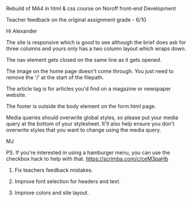 Rebuild of MA4 in html & css course on Noroff front-end Development

Teacher feedback on the original assignment grade - 6/10

Hi Alexander

The site is responsive which is good to see although the brief does ask for three columns and yours only has a two column layout which wraps down.

The nav element gets closed on the same line as it gets opened.

The image on the home page doesn't come through. You just need to remove the '/' at the start of the filepath.

The article tag is for articles you'd find on a magazine or newspaper website.

The footer is outside the body element on the form.html page.

Media queries should overwrite global styles, so please put your media query at the bottom of your stylesheet. It'll also help ensure you don't overwrite styles that you want to change using the media query.

MJ

PS. If you're interested in using a hamburger menu, you can use the checkbox hack to help with that. https://scrimba.com/c/ceM3paHb

1) Fix teachers feedback mistakes.

2) Improve font selection for headers and text.

3) Improve colors and site layout.
